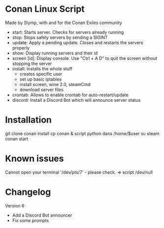 # Conan Linux Script

Made by Slymp, with and for the Conan Exiles community

 * start: Starts server. Checks for servers already running
 * stop: Stops safely servers by sending a SIGINT
 * update: Apply a pending update. Closes and restarts the servers properly
 * show: Display running servers and their id
 * screen [id]: Display console. Use "Ctrl + A D" to quit the screen without stopping the server
 * install: Installs the whole stuff
     * creates specific user
     * set up basic iptables
     * install screen, wine 2.0, steamCmd
     * download server files
 * crontab: Allows to enable crontab for auto-restart/update
 * discord: Install a Discord Bot which will announce server status

# Installation

git clone
conan install
cp conan & script python dans /home/$user
su steam
conan start

# Known issues

Cannot open your terminal '/dev/pts/7' - please check.
=> script /dev/null

# Changelog

Version 6
 * Add a Discord Bot announcer
 * Fix some prompts
